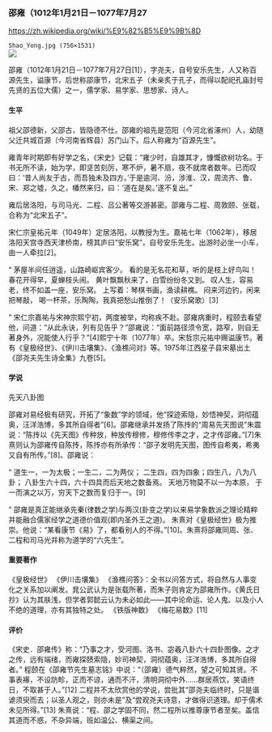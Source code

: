 ### 邵雍（1012年1月21日－1077年7月27
https://zh.wikipedia.org/wiki/%E9%82%B5%E9%9B%8D

`Shao_Yong.jpg (756×1531)`<br>
![](https://upload.wikimedia.org/wikipedia/commons/f/ff/Shao_Yong.jpg)

邵雍（1012年1月21日－1077年7月27日[1]），字尧夫，自号安乐先生，人又称百源先生，谥康节，后世称邵康节，北宋五子（未亲炙于孔子，而得以配祀孔庙封号先贤的五位大儒）之一，儒学家、易学家、思想家、诗人。

#### 生平

祖父邵德新，父邵古，皆隐德不仕。邵雍的祖先是范阳（今河北省涿州）人，幼随父迁共城百源（今河南省辉县）苏门山下。后人称雍为“百源先生”。

雍青年时期即有好学之名，《宋史》记载：“雍少时，自雄其才，慷慨欲树功名。于书无所不读，始为学，即坚苦刻厉，寒不炉，暑不扇，夜不就席者数年。已而叹曰：‘昔人尚友于古，而吾独未及四方。’于是逾河、汾，涉淮、汉，周流齐、鲁、宋、郑之墟，久之，幡然来归，曰：‘道在是矣。’遂不复出。”

雍后居洛阳，与司马光、二程、吕公著等交游甚密。邵雍与二程、周敦颐、张载，合称为“北宋五子”。

宋仁宗皇祐元年（1049年）定居洛阳，以教授为生。嘉祐七年（1062年），移居洛阳天宫寺西天津桥南，榜其庐曰“安乐窝”，自号安乐先生。出游时必坐一小车，由一人牵拉[2]。

“
茅屋半间任逍遥，山路崎岖宾客少。
看的是无名花和草，听的是枝上好鸟叫！
春花开得早，夏蝉枝头闹。
黄叶飘飘秋来了，白雪纷纷冬又到。
叹人生，容易老，终不如盖一座，安乐窝。
上写着：琴棋书画，渔读耕樵。
闷来河边钓，闲来把琴敲，
喝一杯茶，乐陶陶，我真把愁山推倒了！（安乐窝歌）[3]

”
宋仁宗嘉祐与宋神宗熙宁初，两度被举，均称疾不赴。邵雍病重时，程颐去看望他，问道：“从此永诀，列有见告乎？”邵雍说：“面前路径须令宽，路窄，则自无著身外，况能使人行乎？”[4]熙宁十年（1077年）卒。宋哲宗元祐中赐谥康节。著有《皇极经世》、《伊川击壤集》、《渔樵问对》等。1975年江西星子县宋墓出土《邵尧夫先生诗全集》九卷[5]。

#### 学说

先天八卦图

邵雍对易经极有研究，开拓了“象数”学的领域，他“探迹索隐，妙悟神契，洞彻蕴奥，汪洋浩博，多其所自得者”[6]。邵雍继承并发扬了陈抟的“周易先天图说”朱震说：“陈抟以《先天图》传种放，种放传穆修，穆修传李之才，之才传邵雍。”[7]朱熹则认为邵雍传自陈抟，陈抟亦有所承传：“邵子发明先天图，图传自希夷，希夷又自有所传。”[8]。邵雍说：

“
道生一，一为太极；一生二，二为两仪；
二生四，四为四象；四生八，八为八卦；
八卦生六十四，六十四具而后天地之数备焉。
天地万物莫不以一为本原，
于一而演之以万，穷天下之数而复归于一。[9]

”
邵雍是真正能继承先秦(律数之学)与两汉(卦变之学)以来易学象数派之理论精粹并能融合儒家经学之道德价值观(即内圣外王之道)。 朱熹对《皇极经世》极为推崇。他说：“某看康节《易》了，都看别人的不得。”[10]。朱熹将邵雍同周、张、二程和司马光并称为道学的“六先生”。

#### 重要著作

《皇极经世》
《伊川击壤集》
《渔樵问答》：全书以问答方式，将自然与人事变化之关系加以阐发。晁公武认为是张载所著，而朱子则肯定为邵雍所作。《黄氏日抄》认为其肤浅，但学者郭懿云认为未必如此——其中论命运、论人鬼、以及小人不绝的道理，亦有其独特之处。
《铁版神数》
《梅花易数》[11]

#### 评价

《宋史．邵雍传》称：“乃事之才，受河图、洛书、宓羲八卦六十四卦图像。之才之传，远有端绪，而雍探赜索隐，妙司神契，洞彻蕴奥，汪洋浩博，多其所自得者。”
程颐在《邵雍节先生墓志铭》中说：“（邵雍）德气粹然，望之可知其贤。不事表襮，不设防畛，正而不谅，通而不汗，清明洞彻中外……群居燕饮，笑语终日，不取甚于人。”[12]
二程并不太欣赏他的学说，尝批其“邵尧夫临终时，只是谐谑须臾而去；以圣人观之，则亦未是”及“尝观尧夫诗意，才做得识道理。却于儒术未见所得。”[13]
朱熹说：“程、邵之学固不同，然二程所以推尊康节者至矣。盖信其道而不惑，不杂异端，班如温公、横渠之间。
